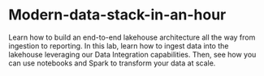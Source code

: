 # Modern-data-stack-in-an-hour
Learn how to build an end-to-end lakehouse architecture all the way from ingestion to reporting. In this lab, learn how to ingest data into the lakehouse leveraging our Data Integration capabilities. Then, see how you can use notebooks and Spark to transform your data at scale.

